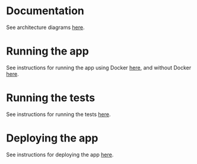 # Documentation

See architecture diagrams [here](docs/architecture/architecture.md).

# Running the app

See instructions for running the app using Docker [here](docs/running-locally/docker.md), and without Docker [here](docs/running-locally/without-docker.md).

# Running the tests

See instructions for running the tests [here](docs/tests.md).

# Deploying the app

See instructions for deploying the app [here](docs/deployment.md).
